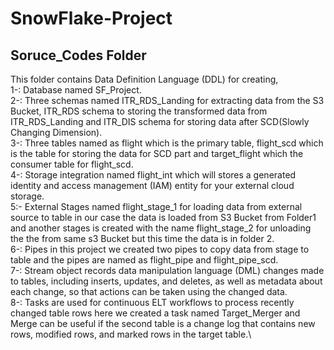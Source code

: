 # SnowFlake-Project
## Soruce_Codes Folder
This folder contains Data Definition Language (DDL) for creating,\
1-: Database named SF_Project.\
2-: Three schemas named ITR_RDS_Landing for extracting data from the S3 Bucket, ITR_RDS schema to storing the transformed data from ITR_RDS_Landing and ITR_DIS schema for storing data after SCD(Slowly Changing Dimension).\
3-: Three tables named as flight which is the primary table, flight_scd which is the table for storing the data for SCD part and target_flight which the consumer table for flight_scd.\
4-: Storage integration named flight_int which will stores a generated identity and access management (IAM) entity for your external cloud storage.\
5:- External Stages named flight_stage_1 for loading data from external source to table in our case the data is loaded from S3 Bucket from Folder1 and another stages is created with the name flight_stage_2 for unloading the the from same s3 Bucket but this time the data is in folder 2.\
6-: Pipes in this project we created two pipes to copy data from stage to table and the pipes are named as flight_pipe and flight_pipe_scd.\
7-: Stream object records data manipulation language (DML) changes made to tables, including inserts, updates, and deletes, as well as metadata about each change, so that actions can be taken using the changed data.\
8-: Tasks are used for continuous ELT workflows to process recently changed table rows here we created a task named Target_Merger and Merge can be useful if the second table is a change log that contains new rows, modified rows, and marked rows in the target table.\
